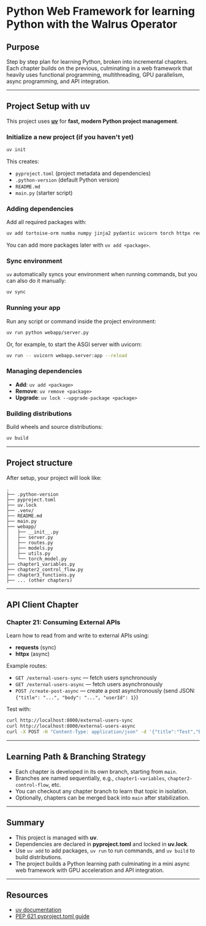 # Python Web Framework for learning Python with the Walrus Operator

## Purpose

Step by step plan for learning Python, broken into incremental chapters. Each chapter builds on the previous, culminating in a web framework that heavily uses functional programming, multithreading, GPU parallelism, async programming, and API integration.

---

## Project Setup with **uv**

This project uses [**uv**](https://github.com/astral-sh/uv) for **fast, modern Python project management**.

### Initialize a new project (if you haven't yet)

```bash
uv init
```

This creates:

- `pyproject.toml` (project metadata and dependencies)
- `.python-version` (default Python version)
- `README.md`
- `main.py` (starter script)

### Adding dependencies

Add all required packages with:

```bash
uv add tortoise-orm numba numpy jinja2 pydantic uvicorn torch httpx requests
```

You can add more packages later with `uv add <package>`.

### Sync environment

`uv` automatically syncs your environment when running commands, but you can also do it manually:

```bash
uv sync
```

### Running your app

Run any script or command inside the project environment:

```bash
uv run python webapp/server.py
```

Or, for example, to start the ASGI server with uvicorn:

```bash
uv run -- uvicorn webapp.server:app --reload
```

### Managing dependencies

- **Add**: `uv add <package>`
- **Remove**: `uv remove <package>`
- **Upgrade**: `uv lock --upgrade-package <package>`

### Building distributions

Build wheels and source distributions:

```bash
uv build
```

---

## Project structure

After setup, your project will look like:

```
.
├── .python-version
├── pyproject.toml
├── uv.lock
├── .venv/
├── README.md
├── main.py
├── webapp/
│   ├── __init__.py
│   ├── server.py
│   ├── routes.py
│   ├── models.py
│   ├── utils.py
│   └── torch_model.py
├── chapter1_variables.py
├── chapter2_control_flow.py
├── chapter3_functions.py
├── ... (other chapters)
```

---

## API Client Chapter

### Chapter 21: Consuming External APIs

Learn how to read from and write to external APIs using:

- **requests** (sync)
- **httpx** (async)

Example routes:

- `GET /external-users-sync` — fetch users synchronously
- `GET /external-users-async` — fetch users asynchronously
- `POST /create-post-async` — create a post asynchronously (send JSON: `{"title": "...", "body": "...", "userId": 1}`)

Test with:

```bash
curl http://localhost:8000/external-users-sync
curl http://localhost:8000/external-users-async
curl -X POST -H "Content-Type: application/json" -d '{"title":"Test","body":"Hello","userId":1}' http://localhost:8000/create-post-async
```

---

## Learning Path & Branching Strategy

- Each chapter is developed in its own branch, starting from `main`.
- Branches are named sequentially, e.g., `chapter1-variables`, `chapter2-control-flow`, etc.
- You can checkout any chapter branch to learn that topic in isolation.
- Optionally, chapters can be merged back into `main` after stabilization.

---

## Summary

- This project is managed with **uv**.
- Dependencies are declared in **pyproject.toml** and locked in **uv.lock**.
- Use `uv add` to add packages, `uv run` to run commands, and `uv build` to build distributions.
- The project builds a Python learning path culminating in a mini async web framework with GPU acceleration and API integration.

---

## Resources

- [uv documentation](https://github.com/astral-sh/uv)
- [PEP 621 pyproject.toml guide](https://packaging.python.org/en/latest/specifications/declaring-project-metadata/)

